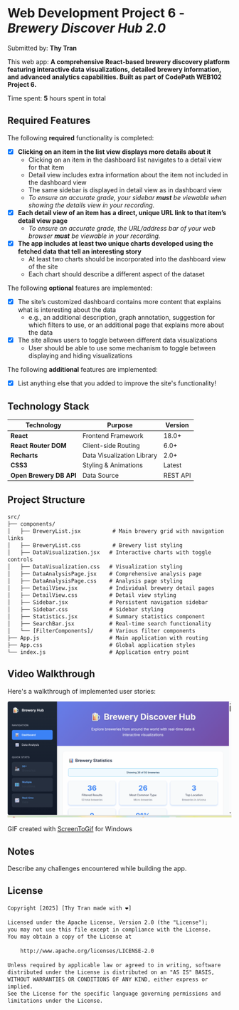 # Web Development Project 6 - *Brewery Discover Hub 2.0*

Submitted by: **Thy Tran**

This web app: **A comprehensive React-based brewery discovery platform featuring interactive data visualizations, detailed brewery information, and advanced analytics capabilities. Built as part of CodePath WEB102 Project 6.**

Time spent: **5** hours spent in total

## Required Features

The following **required** functionality is completed:

- [X] **Clicking on an item in the list view displays more details about it**
  - Clicking on an item in the dashboard list navigates to a detail view for that item
  - Detail view includes extra information about the item not included in the dashboard view
  - The same sidebar is displayed in detail view as in dashboard view
  - *To ensure an accurate grade, your sidebar **must** be viewable when showing the details view in your recording.*
- [X] **Each detail view of an item has a direct, unique URL link to that item’s detail view page**
  -  *To ensure an accurate grade, the URL/address bar of your web browser **must** be viewable in your recording.*
- [X] **The app includes at least two unique charts developed using the fetched data that tell an interesting story**
  - At least two charts should be incorporated into the dashboard view of the site
  - Each chart should describe a different aspect of the dataset


The following **optional** features are implemented:

- [X] The site’s customized dashboard contains more content that explains what is interesting about the data 
  - e.g., an additional description, graph annotation, suggestion for which filters to use, or an additional page that explains more about the data
- [X] The site allows users to toggle between different data visualizations
  - User should be able to use some mechanism to toggle between displaying and hiding visualizations 

  
The following **additional** features are implemented:

* [X] List anything else that you added to improve the site's functionality!

## Technology Stack

| Technology | Purpose | Version |
|------------|---------|---------|
| **React** | Frontend Framework | 18.0+ |
| **React Router DOM** | Client-side Routing | 6.0+ |
| **Recharts** | Data Visualization Library | 2.0+ |
| **CSS3** | Styling & Animations | Latest |
| **Open Brewery DB API** | Data Source | REST API |

## Project Structure

```
src/
├── components/
│   ├── BreweryList.jsx          # Main brewery grid with navigation links
│   ├── BreweryList.css          # Brewery list styling
│   ├── DataVisualization.jsx   # Interactive charts with toggle controls
│   ├── DataVisualization.css   # Visualization styling
│   ├── DataAnalysisPage.jsx    # Comprehensive analysis page
│   ├── DataAnalysisPage.css    # Analysis page styling
│   ├── DetailView.jsx          # Individual brewery detail pages
│   ├── DetailView.css          # Detail view styling
│   ├── Sidebar.jsx             # Persistent navigation sidebar
│   ├── Sidebar.css             # Sidebar styling
│   ├── Statistics.jsx          # Summary statistics component
│   ├── SearchBar.jsx           # Real-time search functionality
│   └── [FilterComponents]/     # Various filter components
├── App.js                      # Main application with routing
├── App.css                     # Global application styles
└── index.js                    # Application entry point
```

## Video Walkthrough

Here's a walkthrough of implemented user stories:

<img src='/src/Project6CodePath.gif/' title='Video Walkthrough' width='' alt='Video Walkthrough' />

<!-- Replace this with whatever GIF tool you used! -->
GIF created with [ScreenToGif](https://www.screentogif.com/) for Windows


## Notes

Describe any challenges encountered while building the app.

## License

    Copyright [2025] [Thy Tran made with ❤️]

    Licensed under the Apache License, Version 2.0 (the "License");
    you may not use this file except in compliance with the License.
    You may obtain a copy of the License at

        http://www.apache.org/licenses/LICENSE-2.0

    Unless required by applicable law or agreed to in writing, software
    distributed under the License is distributed on an "AS IS" BASIS,
    WITHOUT WARRANTIES OR CONDITIONS OF ANY KIND, either express or implied.
    See the License for the specific language governing permissions and
    limitations under the License.
